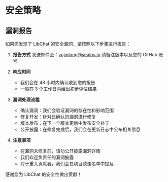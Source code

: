 # 安全策略

## 漏洞报告

如果您发现了 LibChat 的安全漏洞，请按照以下步骤进行报告：

1. **报告方式**
   发送邮件至：yujinlong@sealos.io
   请备注版本以及您的 GitHub 账号

3. **响应时间**
   - 我们会在 48 小时内确认收到您的报告
   - 一般在 3 个工作日内给出初步评估结果

4. **漏洞处理流程**
   - 确认漏洞：我们会验证漏洞的存在性和影响范围
   - 修复开发：针对已确认的漏洞进行修复
   - 版本发布：在下一个版本更新中发布安全补丁
   - 公开披露：在修复完成后，我们会在更新日志中公布相关信息

5. **注意事项**
   - 在漏洞未修复前，请勿公开披露漏洞详情
   - 我们欢迎负责任的漏洞披露
   - 对于重大贡献者，我们会在项目致谢名单中提及

感谢您为 LibChat 的安全性做出贡献！
